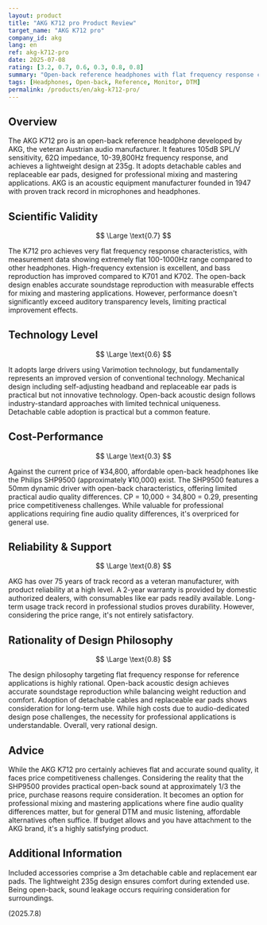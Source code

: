 ```yaml
---
layout: product
title: "AKG K712 pro Product Review"
target_name: "AKG K712 pro"
company_id: akg
lang: en
ref: akg-k712-pro
date: 2025-07-08
rating: [3.2, 0.7, 0.6, 0.3, 0.8, 0.8]
summary: "Open-back reference headphones with flat frequency response characteristics. Excellent audio quality but faces price competitiveness challenges with affordable alternatives available."
tags: [Headphones, Open-back, Reference, Monitor, DTM]
permalink: /products/en/akg-k712-pro/
---
```


## Overview

The AKG K712 pro is an open-back reference headphone developed by AKG, the veteran Austrian audio manufacturer. It features 105dB SPL/V sensitivity, 62Ω impedance, 10-39,800Hz frequency response, and achieves a lightweight design at 235g. It adopts detachable cables and replaceable ear pads, designed for professional mixing and mastering applications. AKG is an acoustic equipment manufacturer founded in 1947 with proven track record in microphones and headphones.

## Scientific Validity

$$ \Large \text{0.7} $$

The K712 pro achieves very flat frequency response characteristics, with measurement data showing extremely flat 100-1000Hz range compared to other headphones. High-frequency extension is excellent, and bass reproduction has improved compared to K701 and K702. The open-back design enables accurate soundstage reproduction with measurable effects for mixing and mastering applications. However, performance doesn't significantly exceed auditory transparency levels, limiting practical improvement effects.

## Technology Level

$$ \Large \text{0.6} $$

It adopts large drivers using Varimotion technology, but fundamentally represents an improved version of conventional technology. Mechanical design including self-adjusting headband and replaceable ear pads is practical but not innovative technology. Open-back acoustic design follows industry-standard approaches with limited technical uniqueness. Detachable cable adoption is practical but a common feature.

## Cost-Performance

$$ \Large \text{0.3} $$

Against the current price of ¥34,800, affordable open-back headphones like the Philips SHP9500 (approximately ¥10,000) exist. The SHP9500 features a 50mm dynamic driver with open-back characteristics, offering limited practical audio quality differences. CP = 10,000 ÷ 34,800 = 0.29, presenting price competitiveness challenges. While valuable for professional applications requiring fine audio quality differences, it's overpriced for general use.

## Reliability & Support

$$ \Large \text{0.8} $$

AKG has over 75 years of track record as a veteran manufacturer, with product reliability at a high level. A 2-year warranty is provided by domestic authorized dealers, with consumables like ear pads readily available. Long-term usage track record in professional studios proves durability. However, considering the price range, it's not entirely satisfactory.

## Rationality of Design Philosophy

$$ \Large \text{0.8} $$

The design philosophy targeting flat frequency response for reference applications is highly rational. Open-back acoustic design achieves accurate soundstage reproduction while balancing weight reduction and comfort. Adoption of detachable cables and replaceable ear pads shows consideration for long-term use. While high costs due to audio-dedicated design pose challenges, the necessity for professional applications is understandable. Overall, very rational design.

## Advice

While the AKG K712 pro certainly achieves flat and accurate sound quality, it faces price competitiveness challenges. Considering the reality that the SHP9500 provides practical open-back sound at approximately 1/3 the price, purchase reasons require consideration. It becomes an option for professional mixing and mastering applications where fine audio quality differences matter, but for general DTM and music listening, affordable alternatives often suffice. If budget allows and you have attachment to the AKG brand, it's a highly satisfying product.

## Additional Information

Included accessories comprise a 3m detachable cable and replacement ear pads. The lightweight 235g design ensures comfort during extended use. Being open-back, sound leakage occurs requiring consideration for surroundings.

(2025.7.8)